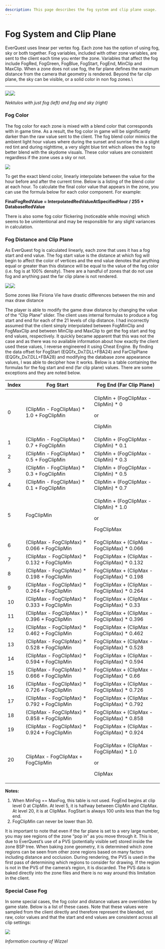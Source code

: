```yaml
---
description: This page describes the fog system and clip plane usage.
---
```


# Fog System and Clip Plane

EverQuest uses linear per vertex fog. Each zone has the option of using fog, sky or both together. Fog variables, included with other zone variables, are sent to the client each time you enter the zone. Variables that affect the fog include FogRed, FogGreen, FogBlue, FogStart, FogEnd, MinClip and MaxClip. When a zone does not use fog, the far plane defines the maximum distance from the camera that geometry is rendered. Beyond the far clip plane, the sky can be visible, or a solid color in non fog zones.\
****

![](https://lh6.googleusercontent.com/Lk0uLAMT7mSS_hw-GgqHf2JapAa84FO3D0gwUjbHCFx6slg8zpkIXuinueCfUwv3XBlhqKOvFlq6BwiwnRS4kKB9UGOYP_E6AaiobbonnEGj4e1fhhiHztkBzGMUkqd4ZzXjlEDN)![](https://lh4.googleusercontent.com/lVgi_Q6ByP6FF6dhUH80HSIOL4wKmjuYj2u0wIy7Ggh8XKxf6-TFdqNAd8Yjh7vcdCxYd5l8TPUxqnA7zuoUXXc4zkf7Ja1Wv05Oy1GfXlA85wgaadPhtqjmD7Kbvkoexl5rVLto)

_Nektulos with just fog (left) and fog and sky (right)_

### **Fog Color**

The fog color for each zone is mixed with a blend color that corresponds with in game time. As a result, the fog color in game will be significantly darker than the raw value sent to the client. The fog blend color mimics the ambient light hour values where during the sunset and sunrise the is a slight red tint and during nighttime, a very slight blue tint which allows the fog to better blend with the skydome visuals. These color values are consistent regardless if the zone uses a sky or not. 

![](../../../.gitbook/assets/fog-colors.jpg)

To get the exact blend color, linearly interpolate between the value for the hour before and after the current time. Below is a listing of the blend color at each hour. To calculate the final color value that appears in the zone, you can use the formula below for each color component. For example:

**FinalFogRedValue = InterpolatedRedValueAtSpecifiedHour / 255 \* DatabaseRedValue**

There is also some fog color flickering (noticeable while moving) which seems to be unintentional and may be responsible for any slight variances in calculation.

### **Fog Distance and Clip Plane**

As EverQuest fog is calculated linearly, each zone that uses it has a fog start and end value. The fog start value is the distance at which fog will begin to affect the color of vertices and the end value denotes that anything equal or greater than this distance will be equal to the value of the fog color (i.e. fog is at 100% density). There are a handful of zones that do not use fog and anything past the far clip plane is not rendered.

![](https://lh6.googleusercontent.com/YNDsil-Qp1U3tSMD4lbea1FTUOcSV-d8bMbcVwGiIKcHdyklJspSTgEjnJ8cgchJ-BpHwPoVFZeVyUST168hTLxFRg4EzRypIY3\_empcz0mRSgnu3CloMdhqtveN1Q5UQ9GQX9hy)![](https://lh3.googleusercontent.com/dYJIb4wKBxaBFs09RV-HqJqEOqxJIAcvUVKXfzmU9IhU2lhpP5L4msVS-9sx7fv9GOcnqkF9yIcV2DMhzUzcu1z7987weHr-jgUSUyZ5T2OgImaP2vROEGyHD3Mxh73Ilj8RvtjG)

Some zones like Firiona Vie have drastic differences between the min and max draw distance

The player is able to modify the game draw distance by changing the value of the “Clip Plane” slider. The client uses internal formulas to produce a fog start and end for each of the 21 levels of clip distance. I had incorrectly assumed that the client simply interpolated between FogMinClip and FogMaxClip and between MinClip and MaxClip to get the fog start and fog end values, respectively. It quickly became apparent that this was not the case and as there was no available information about how exactly the client used these values, I reverse engineered it using Cheat Engine. By finding the data offset for FogStart (EQGfx_Dx7.DLL+FBA24) and FarClipPlane (EQGfx_Dx7.DLL+FBA28)  and modifying the database zone appearance values, I was able to decipher how it works. Below is a table containing the formulas for the fog start and end (far clip plane) values. There are some exceptions and they are noted below.

| **Index** | **Fog Start**                                 | **Fog End (Far Clip Plane)**                                            |
| --------- | --------------------------------------------- | ----------------------------------------------------------------------- |
| 0         | (ClipMin - FogClipMax) \* 1.0 + FogClipMin    | <p>ClipMin + (FogClipMax - ClipMin) * 0</p><p>or</p><p>ClipMin</p>      |
| 1         | (ClipMin - FogClipMax) \* 0.7 + FogClipMin    | ClipMin + (FogClipMax - ClipMin) \* 0.1                                 |
| 2         | (ClipMin - FogClipMax) \* 0.5 + FogClipMin    | ClipMin + (FogClipMax - ClipMin) \* 0.3                                 |
| 3         | (ClipMin - FogClipMax) \* 0.3 + FogClipMin    | ClipMin + (FogClipMax - ClipMin) \* 0.5                                 |
| 4         | (ClipMin - FogClipMax) \* 0.1 + FogClipMin    | ClipMin + (FogClipMax - ClipMin) \* 0.7                                 |
| 5         | FogClipMin                                    | <p>ClipMin + (FogClipMax - ClipMin) * 1.0</p><p>or</p><p>FogClipMax</p> |
| 6         | (ClipMax - FogClipMax) \* 0.066 + FogClipMin  | FogClipMax + (ClipMax - FogClipMax) \* 0.066                            |
| 7         | (ClipMax - FogClipMax) \* 0.132 + FogClipMin  | FogClipMax + (ClipMax - FogClipMax) \* 0.132                            |
| 8         | (ClipMax - FogClipMax) \* 0.198 + FogClipMin  | FogClipMax + (ClipMax - FogClipMax) \* 0.198                            |
| 9         | (ClipMax - FogClipMax) \* 0.264 + FogClipMin  | FogClipMax + (ClipMax - FogClipMax) \* 0.264                            |
| 10        | (ClipMax - FogClipMax) \* 0.333 + FogClipMin  | FogClipMax + (ClipMax - FogClipMax) \* 0.33                             |
| 11        | (ClipMax - FogClipMax ) \* 0.396 + FogClipMin | FogClipMax + (ClipMax - FogClipMax) \* 0.396                            |
| 12        | (ClipMax - FogClipMax) \* 0.462 + FogClipMin  | FogClipMax + (ClipMax - FogClipMax) \* 0.462                            |
| 13        | (ClipMax - FogClipMax) \* 0.528 + FogClipMin  | FogClipMax + (ClipMax - FogClipMax) \* 0.528                            |
| 14        | (ClipMax - FogClipMax) \* 0.594 + FogClipMin  | FogClipMax + (ClipMax - FogClipMax) \* 0.594                            |
| 15        | (ClipMax - FogClipMax) \* 0.666 + FogClipMin  | FogClipMax + (ClipMax - FogClipMax) \* 0.66                             |
| 16        | (ClipMax - FogClipMax) \* 0.726 + FogClipMin  | FogClipMax + (ClipMax - FogClipMax) \* 0.726                            |
| 17        | (ClipMax - FogClipMax) \* 0.792 + FogClipMin  | FogClipMax + (ClipMax - FogClipMax) \* 0.792                            |
| 18        | (ClipMax - FogClipMax) \* 0.858 + FogClipMin  | FogClipMax + (ClipMax - FogClipMax) \* 0.858                            |
| 19        | (ClipMax - FogClipMax) \* 0.924 + FogClipMin  | FogClipMax + (ClipMax - FogClipMax) \* 0.924                            |
| 20        | ClipMax - FogClipMax + FogClipMin             | <p>FogClipMax + (ClipMax - FogClipMax) * 1.0</p><p>or</p><p>ClipMax</p> |

**Notes:**

1. When MinFog == MaxFog, this table is not used. FogEnd begins at clip level 0 at ClipMin. At level 5, it is halfway between ClipMin and ClipMax. At level 20, it is at ClipMax. FogStart is always 100 units less than the fog end.
2. FogClipMin can never be lower than 30. 

It is important to note that even if the far plane is set to a very large number, you may see regions of the zone “pop in” as you move through it. This is due to EverQuest’s use of a PVS (potentially visible set) stored inside the zone BSP tree. When baking zone geometry, it is determined which zone regions can be seen from other zone regions based on many factors including distance and occlusion. During rendering, the PVS is used in the first pass of determining which regions to consider for drawing. If the region is not in the PVS of the camera’s region, it is discarded. The PVS data is baked directly into the zone files and there is no way around this limitation in the client.

### **Special Case Fog**

In some special cases, the fog color and distance values are overridden by game state. Below is a list of these cases. Note that these values were sampled from the client directly and therefore represent the blended, not raw, color values and that the start and end values are consistent across all clip settings:

![](../../../.gitbook/assets/special-fog-color.png)



_Information courtesy of Wizzel_
